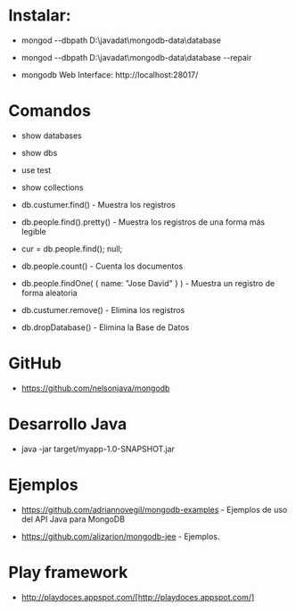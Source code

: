 # Instalar:

* mongod --dbpath D:\javadat\mongodb-data\database

* mongod --dbpath D:\javadat\mongodb-data\database --repair

* mongodb Web Interface: http://localhost:28017/

# Comandos

* show databases

* show dbs

* use test

* show collections

* db.custumer.find() - Muestra los registros

* db.people.find().pretty() - Muestra los registros de una forma m&#225;s legible

* cur = db.people.find(); null;

* db.people.count() - Cuenta los documentos

* db.people.findOne( { name: "Jose David" } ) - Muestra un registro de forma aleatoria

* db.custumer.remove() - Elimina los registros

* db.dropDatabase() - Elimina la Base de Datos

# GitHub

* https://github.com/nelsonjava/mongodb

# Desarrollo Java

* java -jar target/myapp-1.0-SNAPSHOT.jar

# Ejemplos

* https://github.com/adriannovegil/mongodb-examples - Ejemplos de uso del API Java para MongoDB

* https://github.com/alizarion/mongodb-jee - Ejemplos.

# Play framework

* http://playdoces.appspot.com/[http://playdoces.appspot.com/]